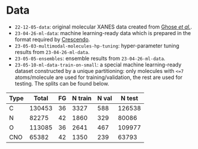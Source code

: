 # Data

- `22-12-05-data`: original molecular XANES data created from [Ghose _et al._](https://doi.org/10.1103/PhysRevResearch.5.013180).
- `23-04-26-ml-data`: machine learning-ready data which is prepared in the format required by [Crescendo](https://github.com/matthewcarbone/Crescendo).
- `23-05-03-multimodal-molecules-hp-tuning`: hyper-parameter tuning results from `23-04-26-ml-data`.
- `23-05-05-ensembles`: ensemble results from `23-04-26-ml-data`.
- `23-05-10-ml-data-train-on-small`: a special machine learning-ready dataset constructed by a unique partitioning: only molecules with `<=7` atoms/molecule are used for training/validation, the rest are used for testing. The splits can be found below.

| Type | Total  | FG  | N train | N val | N test |
| ---- | ------ | --- | ------- | ----- | ------ |
| C    | 130453 | 36  | 3327    | 588   | 126538 |
| N    | 82275  | 42  | 1860    | 329   | 80086  |
| O    | 113085 | 36  | 2641    | 467   | 109977 |
| CNO  | 65382  | 42  | 1350    | 239   | 63793  | 
